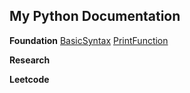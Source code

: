 ## My Python Documentation

**Foundation**
[BasicSyntax](docs/print.md.html)
[PrintFunction](basic/print_strings.py)

**Research**

**Leetcode**



